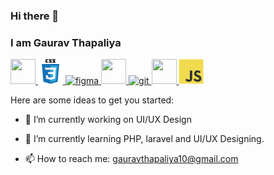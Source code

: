 ### Hi there 👋
### I am Gaurav Thapaliya


<p align="left"> <a href="https://reactjs.org/" target="_blank" rel="noreferrer"> <img src="https://www.vectorlogo.zone/logos/reactjs/reactjs-icon.svg" width="40" height="40"/> </a> <a href="https://www.w3schools.com/css/" target="_blank" rel="noreferrer"> <img src="https://raw.githubusercontent.com/devicons/devicon/master/icons/css3/css3-original-wordmark.svg" alt="css3" width="40" height="40"/> </a> <a href="https://www.figma.com/" target="_blank" rel="noreferrer"> <img src="https://www.vectorlogo.zone/logos/figma/figma-icon.svg" alt="figma" width="40" height="40"/> </a> <a href="https://nodejs.org/en/" target="_blank" rel="noreferrer"> <img src="https://www.vectorlogo.zone/logos/nodejs/nodejs-icon.svg" width="40" height="40"/> </a> <a href="https://git-scm.com/" target="_blank" rel="noreferrer"> <img src="https://www.vectorlogo.zone/logos/git-scm/git-scm-icon.svg" alt="git" width="40" height="40"/> </a>  <a href="https://www.python.org/" target="_blank" rel="noreferrer"> <img src="https://www.vectorlogo.zone/logos/python/python-icon.svg" width="40" height="40"/> </a> <a href="https://developer.mozilla.org/en-US/docs/Web/JavaScript" target="_blank" rel="noreferrer"> <img src="https://raw.githubusercontent.com/devicons/devicon/master/icons/javascript/javascript-original.svg" alt="javascript" width="40" height="40"/> </a>  </p>

Here are some ideas to get you started:

- 🔭 I’m currently working on UI/UX Design

- 🌱 I’m currently learning PHP, laravel and UI/UX Designing.

- 📫 How to reach me:
    gauravthapaliya10@gmail.com

